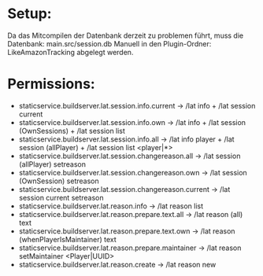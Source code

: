 # Setup:
Da das Mitcompilen der Datenbank derzeit zu problemen führt, muss die Datenbank: main.src/session.db Manuell in den Plugin-Ordner: LikeAmazonTracking abgelegt werden.

# Permissions:
- staticservice.buildserver.lat.session.info.current -> /lat info + /lat session current
- staticservice.buildserver.lat.session.info.own -> /lat info + /lat session <ID> (OwnSessions) + /lat session list <ownName> <side>
- staticservice.buildserver.lat.session.info.all -> /lat info player + /lat session <ID> (allPlayer) + /lat session list <player|*> <side>
- staticservice.buildserver.lat.session.changereason.all -> /lat session <ID> (allPlayer) setreason <ReasonID>
- staticservice.buildserver.lat.session.changereason.own -> /lat session <ID> (OwnSession) setreason <ReasonID>
- staticservice.buildserver.lat.session.changereason.current -> /lat session current setreason <ReasonID>
- staticservice.buildserver.lat.reason.info -> /lat reason list <side>
- staticservice.buildserver.lat.reason.prepare.text.all -> /lat reason <ReasonID> (all) text <text>
- staticservice.buildserver.lat.reason.prepare.text.own -> /lat reason <ReasonID> (whenPlayerIsMaintainer) text <text>
- staticservice.buildserver.lat.reason.prepare.maintainer -> /lat reason <ReasonID> setMaintainer <Player|UUID>
- staticservice.buildserver.lat.reason.create -> /lat reason new
